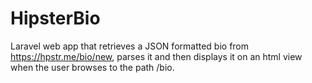 # HipsterBio

Laravel web app that retrieves a JSON formatted bio from https://hpstr.me/bio/new, parses it and then displays it on an html view when the user browses to the path /bio. 
